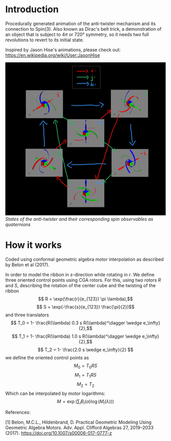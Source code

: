 # Introduction
Procedurally generated animation of the anti-twister mechanism and its connection to Spin(3).
Also known as Dirac's belt trick, a demonstration of an object that is subject to $4\pi$ or $720°$ symmetry, so it needs two full revolutions to revert to its initial state.

Inspired by Jason Hise's animations, please check out:
https://en.wikipedia.org/wiki/User:JasonHise

![Observables as quaternions](https://raw.githubusercontent.com/AmirLeidel/spinny/master/diagram1.png)
*States of the anti-twister and their corresponding spin observables as quaternions*

# How it works
Coded using conformal geometric algebra motor interpolation as described by Belon et al (2017).

In order to model the ribbon in $s$-direction while rotating in $r$. We define three oriented control points using CGA rotors. 
For this, using two rotors $R$ and $S$, describing the rotation of the center cube and the twisting of the ribbon
$$ R = \exp(\frac{r}{e_{123}} \pi \lambda),$$
$$ S = \exp(-\frac{s}{e_{123}} \frac{\pi}{2})$$
and three translators
$$ T_0 = 1- \frac{R(\lambda) 0.3 s R(\lambda)^\dagger \wedge e_\infty}{2},$$
$$ T_1 = 1- \frac{R(\lambda) 1.0 s R(\lambda)^\dagger \wedge e_\infty}{2},$$
$$ T_2 = 1- \frac{2.0 s \wedge e_\infty}{2} $$
we define the oriented control points as
$$ M_0 = T_0 R S $$
$$ M_1 = T_1 R S $$
$$ M_2 = T_2 $$
Which can be interpolated by motor logarithms:
$$ M = \exp(\sum_i B_i(\alpha) \log(M_i(\lambda)))$$


References:

[1] Belon, M.C.L., Hildenbrand, D. Practical Geometric Modeling Using Geometric Algebra Motors. Adv. Appl. Clifford Algebras 27, 2019–2033 (2017). https://doi.org/10.1007/s00006-017-0777-z
